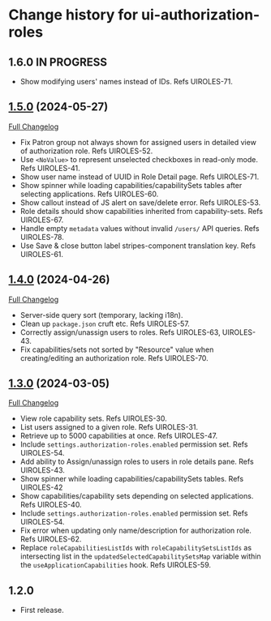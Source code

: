 # Change history for ui-authorization-roles

## 1.6.0 IN PROGRESS

* Show modifying users' names instead of IDs. Refs UIROLES-71.

## [1.5.0](https://github.com/folio-org/ui-authorization-roles/tree/v1.5.0) (2024-05-27)
[Full Changelog](https://github.com/folio-org/ui-authorization-roles/compare/v1.4.0...v1.5.0)

* Fix Patron group not always shown for assigned users in detailed view of authorization role. Refs UIROLES-52.
* Use `<NoValue>` to represent unselected checkboxes in read-only mode. Refs UIROLES-41.
* Show user name instead of UUID in Role Detail page. Refs UIROLES-71.
* Show spinner while loading capabilities/capabilitySets tables after selecting applications. Refs UIROLES-60.
* Show callout instead of JS alert on save/delete error. Refs UIROLES-53.
* Role details should show capabilities inherited from capability-sets. Refs UIROLES-67.
* Handle empty `metadata` values without invalid `/users/` API queries. Refs UIROLES-78.
* Use Save & close button label stripes-component translation key. Refs UIROLES-61.

## [1.4.0](https://github.com/folio-org/ui-authorization-roles/tree/v1.4.0) (2024-04-26)
[Full Changelog](https://github.com/folio-org/ui-authorization-roles/compare/v1.3.0...v1.4.0)

* Server-side query sort (temporary, lacking i18n).
* Clean up `package.json` cruft etc. Refs UIROLES-57.
* Correctly assign/unassign users to roles. Refs UIROLES-63, UIROLES-43.
* Fix capabilities/sets not sorted by "Resource" value when creating/editing an authorization role. Refs UIROLES-70.

## [1.3.0](https://github.com/folio-org/ui-authorization-roles/tree/v1.3.0) (2024-03-05)
[Full Changelog](https://github.com/folio-org/ui-authorization-roles/compare/v1.2.0...v1.3.0)

* View role capability sets. Refs UIROLES-30.
* List users assigned to a given role. Refs UIROLES-31.
* Retrieve up to 5000 capabilities at once. Refs UIROLES-47.
* Include `settings.authorization-roles.enabled` permission set. Refs UIROLES-54.
* Add ability to Assign/unassign roles to users in role details pane. Refs UIROLES-43.
* Show spinner while loading capabilities/capabilitySets tables. Refs UIROLES-42
* Show capabilities/capability sets depending on selected applications. Refs UIROLES-40.
* Include `settings.authorization-roles.enabled` permission set. Refs UIROLES-54.
* Fix error when updating only name/description for authorization role. Refs UIROLES-62.
* Replace `roleCapabilitiesListIds` with `roleCapabilitySetsListIds` as intersecting list in the `updatedSelectedCapabilitySetsMap` variable within the `useApplicationCapabilities` hook. Refs UIROLES-59.


## 1.2.0

* First release.

